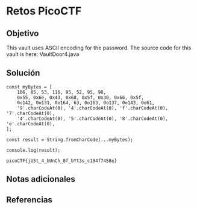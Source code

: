 # Retos PicoCTF


## Objetivo 

This vault uses ASCII encoding for the password. The source code for this vault is here: VaultDoor4.java
## Solución 

```
const myBytes = [
    106, 85, 53, 116, 95, 52, 95, 98,
    0x55, 0x6e, 0x43, 0x68, 0x5f, 0x30, 0x66, 0x5f,
    0o142, 0o131, 0o164, 63, 0o163, 0o137, 0o143, 0o61,
    '9'.charCodeAt(0), '4'.charCodeAt(0), 'f'.charCodeAt(0), '7'.charCodeAt(0),
    '4'.charCodeAt(0), '5'.charCodeAt(0), '8'.charCodeAt(0), 'e'.charCodeAt(0),
];

const result = String.fromCharCode(...myBytes);

console.log(result);

picoCTF{jU5t_4_bUnCh_0f_bYt3s_c194f7458e}
```

## Notas adicionales 

## Referencias 
